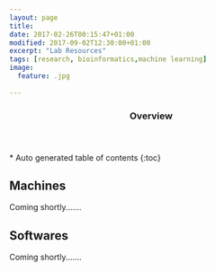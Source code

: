 ```yaml
---
layout: page
title: 
date: 2017-02-26T00:15:47+01:00
modified: 2017-09-02T12:30:00+01:00
excerpt: "Lab Resources"
tags: [research, bioinformatics,machine learning]
image:
  feature: .jpg
  
---
```



<section id="table-of-contents" class="toc">
  <header>
    <h3>Overview</h3>
  </header>
<div id="drawer" markdown="1">
*  Auto generated table of contents
{:toc}
</div>
</section><!-- /#table-of-contents -->



## Machines

Coming shortly.......


## Softwares

Coming shortly.......

